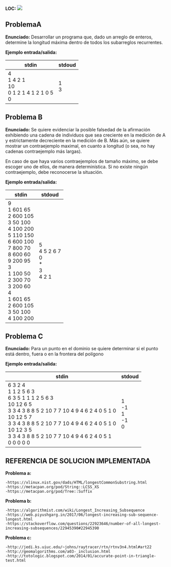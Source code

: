 **LOC:**
[![](https://tokei.rs/b1/github/AladMocu/ProyectoDalgo2019-2)](https://github.com/AladMocu/ProyectoDalgo2019-2)

## ProblemaA
**Enunciado:**
Desarrollar un programa que, dado un arreglo de enteros, determine la longitud máxima dentro de todos
los subarreglos recurrentes.

**Ejemplo entrada/salida:**

|stdin|stdoud|
|--|--|
|4<br>1 4 2 1 <br>10 <br>0 1 2 1 4 1 2 1 0 5<br>0 |1<br>3  |


## Problema B

**Enunciado:**
Se quiere evidenciar la posible falsedad de la afirmación exhibiendo una cadena de individuos que sea
creciente en la medición de A y estrictamente decreciente en la medición de B. Más aún, se quiere
mostrar un contraejemplo maximal, en cuanto a longitud (o sea, no hay cadenas contraejemplo más
largas).

En caso de que haya varios contraejemplos de tamaño máximo, se debe escoger uno de ellos, de
manera determinística. Si no existe ningún contraejemplo, debe reconocerse la situación.

**Ejemplo entrada/salida:**

|stdin|stdoud|
|--|--|
|9<br>1 601 65 <br>2 600 105 <br>3 50 100 <br>4 100 200 <br>5 110 150 <br>6 600 100 <br>7 800 70 <br>8 600 60 <br>9 200 95 <br>3 <br>1 100 50 <br>2 300 70 <br>3 200 60 <br>4 <br>1 601 65 <br>2 600 105 <br>3 50 100 <br>4 100 200|5<br> 4 5 2 6 7<br> 0<br> *<br> 3<br> 4 2 1|

## Problema C
**Enunciado:**
Para un punto en el dominio se quiere determinar si el punto está dentro, fuera o en la frontera del
polígono

**Ejemplo entrada/salida:**

|stdin|stdoud|
|--|--|
|6 3 2 4 <br>1 1 2 5 6 3 <br>6 3 5 1 1 1 2 5 6 3 <br>10 12 6 5 <br>3 3 4 3 8 8 5 2 10 7 7 10 4 9 4 6 2 4 0 5 1 0 <br>10 12 5 7 <br>3 3 4 3 8 8 5 2 10 7 7 10 4 9 4 6 2 4 0 5 1 0 <br>10 12 3 5 <br>3 3 4 3 8 8 5 2 10 7 7 10 4 9 4 6 2 4 0 5 1 <br>0 0 0 0 0|1 <br>-1 <br>1 <br>-1 <br>0 |


## REFERENCIA DE SOLUCION IMPLEMENTADA
**Problema a:**

    -https://xlinux.nist.gov/dads/HTML/longestCommonSubstring.html
    -https://metacpan.org/pod/String::LCSS_XS
    -https://metacpan.org/pod/Tree::Suffix
    
**Problema b:**

    -https://algorithmist.com/wiki/Longest_Increasing_Subsequence
    -https://web.piyushgarg.in/2017/06/longest-increasing-sub-sequence-longest.html
    -https://stackoverflow.com/questions/22923646/number-of-all-longest-increasing-subsequences/22945390#22945390
    
**Problema c:**

    -http://jedi.ks.uiuc.edu/~johns/raytracer/rtn/rtnv3n4.html#art22
    -http://geomalgorithms.com/a03-_inclusion.html
    -http://totologic.blogspot.com/2014/01/accurate-point-in-triangle-test.html
    
